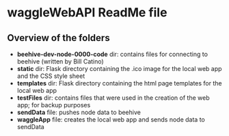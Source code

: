 # waggleWebAPI ReadMe file

## Overview of the folders

* **beehive-dev-node-0000-code** dir: contains files for connecting to beehive (written by Bill Catino)
* **static** dir: Flask directory containing the .ico image for the local web app and the CSS style sheet
* **templates** dir: Flask directory containing the html page templates for the local web app
* **testFiles** dir: contains files that were used in the creation of the web app; for backup purposes
* **sendData** file: pushes node data to beehive
* **waggleApp** file: creates the local web app and sends node data to sendData
